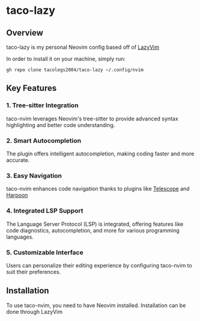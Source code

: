 # taco-lazy

## Overview
taco-lazy is my personal Neovim config based off of [LazyVim](https://github.com/LazyVim/LazyVim)

In order to install it on your machine, simply run:

`gh repo clone tacolegs2004/taco-lazy ~/.config/nvim`

## Key Features

### 1. Tree-sitter Integration
taco-nvim leverages Neovim's tree-sitter to provide advanced syntax highlighting and better code understanding.

### 2. Smart Autocompletion
The plugin offers intelligent autocompletion, making coding faster and more accurate.

### 3. Easy Navigation
taco-nvim enhances code navigation thanks to plugins like [Telescope](https://github.com/nvim-telescope/telescope.nvim) and 
[Harpoon](https://github.com/ThePrimeagen/harpoon.)

### 4. Integrated LSP Support
The Language Server Protocol (LSP) is integrated, offering features like code diagnostics, autocompletion, and more for various programming languages.

### 5. Customizable Interface
Users can personalize their editing experience by configuring taco-nvim to suit their preferences.

## Installation
To use taco-nvim, you need to have Neovim installed. Installation can be done through LazyVim
